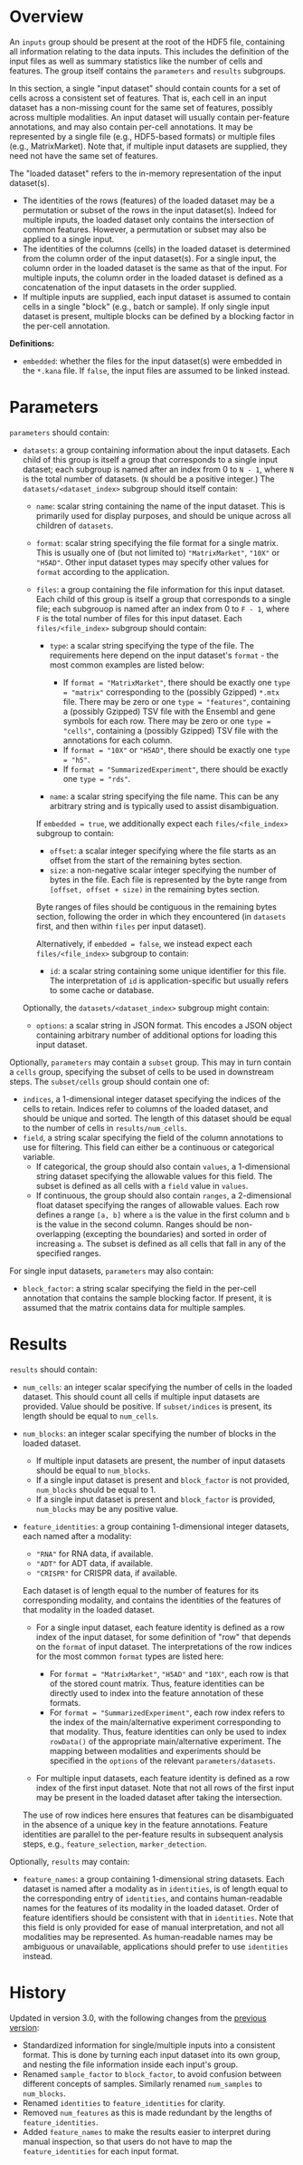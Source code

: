 # Overview

An `inputs` group should be present at the root of the HDF5 file, containing all information relating to the data inputs.
This includes the definition of the input files as well as summary statistics like the number of cells and features.
The group itself contains the `parameters` and `results` subgroups.

In this section, a single "input dataset" should contain counts for a set of cells across a consistent set of features.
That is, each cell in an input dataset has a non-missing count for the same set of features, possibly across multiple modalities.
An input dataset will usually contain per-feature annotations, and may also contain per-cell annotations.
It may be represented by a single file (e.g., HDF5-based formats) or multiple files (e.g., MatrixMarket).
Note that, if multiple input datasets are supplied, they need not have the same set of features.

The "loaded dataset" refers to the in-memory representation of the input dataset(s).

- The identities of the rows (features) of the loaded dataset may be a permutation or subset of the rows in the input dataset(s).
  Indeed for multiple inputs, the loaded dataset only contains the intersection of common features.
  However, a permutation or subset may also be applied to a single input.
- The identities of the columns (cells) in the loaded dataset is determined from the column order of the input dataset(s).
  For a single input, the column order in the loaded dataset is the same as that of the input.
  For multiple inputs, the column order in the loaded dataset is defined as a concatenation of the input datasets in the order supplied.
- If multiple inputs are supplied, each input dataset is assumed to contain cells in a single "block" (e.g., batch or sample).
  If only single input dataset is present, multiple blocks can be defined by a blocking factor in the per-cell annotation.

**Definitions:**

- `embedded`: whether the files for the input dataset(s) were embedded in the `*.kana` file.
  If `false`, the input files are assumed to be linked instead.

# Parameters

`parameters` should contain:

- `datasets`: a group containing information about the input datasets.
  Each child of this group is itself a group that corresponds to a single input dataset;
  each subgroup is named after an index from 0 to `N - 1`, where `N` is the total number of datasets.
  (`N` should be a positive integer.)
  The `datasets/<dataset_index>` subgroup should itself contain:

  - `name`: scalar string containing the name of the input dataset.
    This is primarily used for display purposes, and should be unique across all children of `datasets`.
  - `format`: scalar string specifying the file format for a single matrix.
    This is usually one of (but not limited to) `"MatrixMarket"`, `"10X"` or `"H5AD"`.
    Other input dataset types may specify other values for `format` according to the application.
  - `files`: a group containing the file information for this input dataset.
    Each child of this group is itself a group that corresponds to a single file;
    each subgrouop is named after an index from 0 to `F - 1`, where `F` is the total number of files for this input dataset.
    Each `files/<file_index>` subgroup should contain:

    - `type`: a scalar string specifying the type of the file.
       The requirements here depend on the input dataset's `format` -
       the most common examples are listed below:

       - If `format = "MatrixMarket"`, there should be exactly one `type = "matrix"` corresponding to the (possibly Gzipped) `*.mtx` file.
         There may be zero or one `type = "features"`, containing a (possibly Gzipped) TSV file with the Ensembl and gene symbols for each row.
         There may be zero or one `type = "cells"`, containing a (possibly Gzipped) TSV file with the annotations for each column.
       - If `format = "10X"` or `"H5AD"`, there should be exactly one `type = "h5"`.
       - If `format = "SummarizedExperiment"`, there should be exactly one `type = "rds"`.

    - `name`: a scalar string specifying the file name.
      This can be any arbitrary string and is typically used to assist disambiguation.

    If `embedded = true`, we additionally expect each `files/<file_index>` subgroup to contain:
    - `offset`: a scalar integer specifying where the file starts as an offset from the start of the remaining bytes section.
    - `size`: a non-negative scalar integer specifying the number of bytes in the file.
      Each file is represented by the byte range from `[offset, offset + size)` in the remaining bytes section.

    Byte ranges of files should be contiguous in the remaining bytes section, 
    following the order in which they encountered (in `datasets` first, and then within `files` per input dataset).
  
    Alternatively, if `embedded = false`, we instead expect each `files/<file_index>` subgroup to contain:
    - `id`: a scalar string containing some unique identifier for this file.
      The interpretation of `id` is application-specific but usually refers to some cache or database.

  Optionally, the `datasets/<dataset_index>` subgroup might contain:

  - `options`: a scalar string in JSON format.
    This encodes a JSON object containing arbitrary number of additional options for loading this input dataset.

Optionally, `parameters` may contain a `subset` group.
This may in turn contain a `cells` group, specifying the subset of cells to be used in downstream steps.
The `subset/cells` group should contain one of:

- `indices`, a 1-dimensional integer dataset specifying the indices of the cells to retain.
  Indices refer to columns of the loaded dataset, and should be unique and sorted.
  The length of this dataset should be equal to the number of cells in `results/num_cells`.
- `field`, a string scalar specifying the field of the column annotations to use for filtering.
  This field can either be a continuous or categorical variable.
  - If categorical, the group should also contain `values`, 
    a 1-dimensional string dataset specifying the allowable values for this field.
    The subset is defined as all cells with a `field` value in `values`.
  - If continuous, the group should also contain `ranges`,
    a 2-dimensional float dataset specifying the ranges of allowable values.
    Each row defines a range `[a, b]` where `a` is the value in the first column and `b` is the value in the second column.
    Ranges should be non-overlapping (excepting the boundaries) and sorted in order of increasing `a`.
    The subset is defined as all cells that fall in any of the specified ranges.

For single input datasets, `parameters` may also contain:

- `block_factor`: a string scalar specifying the field in the per-cell annotation that contains the sample blocking factor. 
  If present, it is assumed that the matrix contains data for multiple samples.

# Results

`results` should contain:

- `num_cells`: an integer scalar specifying the number of cells in the loaded dataset.
  This should count all cells if multiple input datasets are provided.
  Value should be positive.
  If `subset/indices` is present, its length should be equal to `num_cells`.
- `num_blocks`: an integer scalar specifying the number of blocks in the loaded dataset.
  - If multiple input datasets are present, the number of input datasets should be equal to `num_blocks`.
  - If a single input dataset is present and `block_factor` is not provided, `num_blocks` should be equal to 1.
  - If a single input dataset is present and `block_factor` is provided, `num_blocks` may be any positive value. 
- `feature_identities`: a group containing 1-dimensional integer datasets, each named after a modality:
  
  - `"RNA"` for RNA data, if available.
  - `"ADT"` for ADT data, if available.
  - `"CRISPR"` for CRISPR data, if available.

  Each dataset is of length equal to the number of features for its corresponding modality,
  and contains the identities of the features of that modality in the loaded dataset.

  - For a single input dataset, each feature identity is defined as a row index of the input dataset, 
    for some definition of "row" that depends on the `format` of input dataset.
    The interpretations of the row indices for the most common `format` types are listed here:

    - For `format = "MatrixMarket"`, `"H5AD"` and `"10X"`, each row is that of the stored count matrix.
      Thus, feature identities can be directly used to index into the feature annotation of these formats.
    - For `format = "SummarizedExperiment"`, each row index refers to the index of the main/alternative experiment corresponding to that modality.
      Thus, feature identities can only be used to index `rowData()` of the appropriate main/alternative experiment.
      The mapping between modalities and experiments should be specified in the `options` of the relevant `parameters/datasets`.

  - For multiple input datasets, each feature identity is defined as a row index of the first input dataset.
    Note that not all rows of the first input may be present in the loaded dataset after taking the intersection.

  The use of row indices here ensures that features can be disambiguated in the absence of a unique key in the feature annotations.
  Feature identities are parallel to the per-feature results in subsequent analysis steps, e.g., `feature_selection`, `marker_detection`. 

Optionally, `results` may contain:

- `feature_names`: a group containing 1-dimensional string datasets.
  Each dataset is named after a modality as in `identities`,
  is of length equal to the corresponding entry of `identities`,
  and contains human-readable names for the features of its modality in the loaded dataset.
  Order of feature identifiers should be consistent with that in `identities`.
  Note that this field is only provided for ease of manual interpretation, and not all modalities may be represented.
  As human-readable names may be ambiguous or unavailable, applications should prefer to use `identities` instead.

# History

Updated in version 3.0, with the following changes from the [previous version](v2_1.md):

- Standardized information for single/multiple inputs into a consistent format.
  This is done by turning each input dataset into its own group, and nesting the file information inside each input's group.
- Renamed `sample_factor` to `block_factor`, to avoid confusion between different concepts of samples.
  Similarly renamed `num_samples` to `num_blocks`.
- Renamed `identities` to `feature_identities` for clarity.
- Removed `num_features` as this is made redundant by the lengths of `feature_identities`.
- Added `feature_names` to make the results easier to interpret during manual inspection,
  so that users do not have to map the `feature_identities` for each input format.

